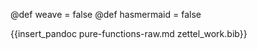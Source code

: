 @def weave = false
@def hasmermaid = false

{{insert_pandoc pure-functions-raw.md zettel_work.bib}}
